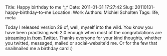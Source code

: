 Title: Happy birthday to me ^_^
Date: 2011-01-31 17:27:42
Slug: 20110131-happy-birthday-to-me
Location: Work
Authors: Michiel Scholten
Tags: life, meta

<p>Today I released version 29 of, well, myself into the wild. You know you have been practising web 2.0 enough when most of the congratulations are <a href="http://twitter.com/michielscholten">streaming in from Twitter</a>. Thanks everyone for your kind thoughts, whether you twitted, messaged, mailed or social-website'd me. Or for the few that snailmailed me a birthday card :)</p>
